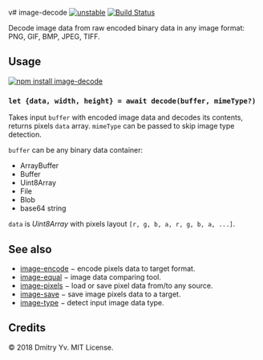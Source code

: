 v# image-decode [![unstable](https://img.shields.io/badge/stability-unstable-green.svg)](http://github.com/badges/stability-badges) [![Build Status](https://img.shields.io/travis/dy/image-decode.svg)](https://travis-ci.org/dy/image-decode)

Decode image data from raw encoded binary data in any image format: PNG, GIF, BMP, JPEG, TIFF.

## Usage

[![npm install image-decode](https://nodei.co/npm/image-decode.png?mini=true)](https://npmjs.org/package/image-decode/)


### `let {data, width, height} = await decode(buffer, mimeType?)`

Takes input `buffer` with encoded image data and decodes its contents, returns pixels `data` array. `mimeType` can be passed to skip image type detection.

`buffer` can be any binary data container:

* ArrayBuffer
* Buffer
* Uint8Array
* File
* Blob
* base64 string

`data` is _Uint8Array_ with pixels layout `[r, g, b, a, r, g, b, a, ...]`.

## See also

* [image-encode](https://ghub.io/image-encode) − encode pixels data to target format.
* [image-equal](https://ghub.io/image-equal) − image data comparing tool.
* [image-pixels](https://ghub.io/image-pixels) − load or save pixel data from/to any source.
* [image-save](https://ghub.io/image-save) − save image pixels data to a target.
* [image-type](https://ghub.io/image-type) − detect input image data type.


## Credits

© 2018 Dmitry Yv. MIT License.

